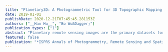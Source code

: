 ```yaml
---
title: "Planetary3D: A Photogrammetric Tool for 3D Topographic Mapping of Planetary Bodies"
date: 2019-01-01
publishDate: 2020-12-21T07:45:45.281153Z
authors: ["__Han Hu__", "Bo Wu&Dagger;"]
publication_types: ["1"]
abstract: "Planetary remote sensing images are the primary datasets for high-resolution topographic mapping and modeling of the planetary surfaces. However, unlike the mapping satellites for Earth observations, cameras onboard the planetary satellites generally present special imaging geometries and configurations, which makes the stereo photogrammetric process difficult and requires a large number of manual interactions. At the Hong Kong Polytechnic University, we developed a unified photogrammetric software system, namely Planetary3D, for 3D topographic mapping modeling of various planetary bodies using images collected by various sensors. Planetary3D consists of three modules, including: (1) the pre-processing module to deliver standardized image products, (2) the bundle adjustment module to alleviate the inconsistencies between the images and possibly the reference frame, and (3) the dense image matching module to create pixel-wise image matches and produce high quality topographic models. Examples of using three changeling datasets, including the MRO CTX, MRO HiRISE and Chang'E-2 images, have revealed that the automatic pipeline of Planetary3D can produce high-quality digital elevation models (DEMs) with favorable performances. Notably, the notorious jitter effects visible on HiRISE images can be effectively removed and good consistencies with the reference DEMs are found for the test datasets by the Planetary3D pipeline."
featured: false
publication: "*ISPRS Annals of Photogrammetry, Remote Sensing and Spatial Information Sciences*"
---
```


